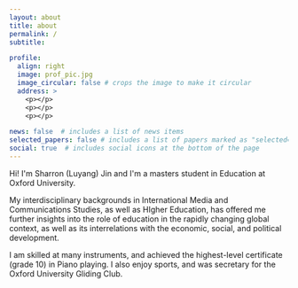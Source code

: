 ```yaml
---
layout: about
title: about
permalink: /
subtitle: 

profile:
  align: right
  image: prof_pic.jpg
  image_circular: false # crops the image to make it circular
  address: >
    <p></p>
    <p></p>
    <p></p>

news: false  # includes a list of news items
selected_papers: false # includes a list of papers marked as "selected={true}"
social: true  # includes social icons at the bottom of the page
---
```


Hi! I'm Sharron (Luyang) Jin and I'm a masters student in Education at Oxford University.

My interdisciplinary backgrounds in International Media and Communications Studies, as well as HIgher Education, has offered me further insights into the role of education in the rapidly changing global context, as well as its interrelations with the economic, social, and political development.

I am skilled at many instruments, and achieved the highest-level certificate (grade 10) in Piano playing. I also enjoy sports, and was secretary for the Oxford University Gliding Club.




